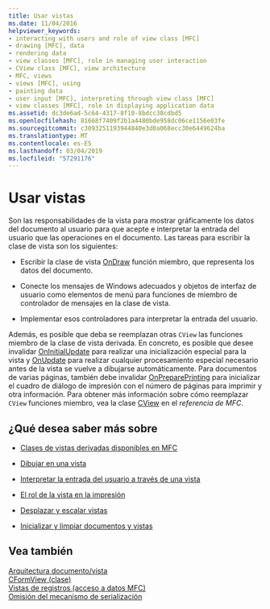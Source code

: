 ```yaml
---
title: Usar vistas
ms.date: 11/04/2016
helpviewer_keywords:
- interacting with users and role of view class [MFC]
- drawing [MFC], data
- rendering data
- view classes [MFC], role in managing user interaction
- CView class [MFC], view architecture
- MFC, views
- views [MFC], using
- painting data
- user input [MFC], interpreting through view class [MFC]
- view classes [MFC], role in displaying application data
ms.assetid: dc3de6ad-5c64-4317-8f10-8bdcc38cdbd5
ms.openlocfilehash: 81668f7409f2b1a4480bde958dc06ce1156e03fe
ms.sourcegitcommit: c3093251193944840e3d0a068ecc30e6449624ba
ms.translationtype: MT
ms.contentlocale: es-ES
ms.lasthandoff: 03/04/2019
ms.locfileid: "57291176"
---
```

# <a name="using-views"></a>Usar vistas

Son las responsabilidades de la vista para mostrar gráficamente los datos del documento al usuario para que acepte e interpretar la entrada del usuario que las operaciones en el documento. Las tareas para escribir la clase de vista son los siguientes:

- Escribir la clase de vista [OnDraw](../mfc/reference/cview-class.md#ondraw) función miembro, que representa los datos del documento.

- Conecte los mensajes de Windows adecuados y objetos de interfaz de usuario como elementos de menú para funciones de miembro de controlador de mensajes en la clase de vista.

- Implementar esos controladores para interpretar la entrada del usuario.

Además, es posible que deba se reemplazan otras `CView` las funciones miembro de la clase de vista derivada. En concreto, es posible que desee invalidar [OnInitialUpdate](../mfc/reference/cview-class.md#oninitialupdate) para realizar una inicialización especial para la vista y [OnUpdate](../mfc/reference/cview-class.md#onupdate) para realizar cualquier procesamiento especial necesario antes de la vista se vuelve a dibujarse automáticamente. Para documentos de varias páginas, también debe invalidar [OnPreparePrinting](../mfc/reference/cview-class.md#onprepareprinting) para inicializar el cuadro de diálogo de impresión con el número de páginas para imprimir y otra información. Para obtener más información sobre cómo reemplazar `CView` funciones miembro, vea la clase [CView](../mfc/reference/cview-class.md) en el *referencia de MFC*.

## <a name="what-do-you-want-to-know-more-about"></a>¿Qué desea saber más sobre

- [Clases de vistas derivadas disponibles en MFC](../mfc/derived-view-classes-available-in-mfc.md)

- [Dibujar en una vista](../mfc/drawing-in-a-view.md)

- [Interpretar la entrada del usuario a través de una vista](../mfc/interpreting-user-input-through-a-view.md)

- [El rol de la vista en la impresión](../mfc/role-of-the-view-in-printing.md)

- [Desplazar y escalar vistas](../mfc/scrolling-and-scaling-views.md)

- [Inicializar y limpiar documentos y vistas](../mfc/initializing-and-cleaning-up-documents-and-views.md)

## <a name="see-also"></a>Vea también

[Arquitectura documento/vista](../mfc/document-view-architecture.md)<br/>
[CFormView (clase)](../mfc/reference/cformview-class.md)<br/>
[Vistas de registros (acceso a datos MFC)](../data/record-views-mfc-data-access.md)<br/>
[Omisión del mecanismo de serialización](../mfc/bypassing-the-serialization-mechanism.md)
